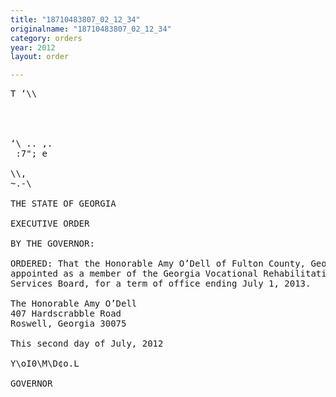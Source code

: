 ```yaml
---
title: "18710483807_02_12_34"
originalname: "18710483807_02_12_34"
category: orders
year: 2012
layout: order

---
```

<pre>
T ‘\\

  
  

‘\ .. ,.
 :7"; e 

\\,
~.-\

THE STATE OF GEORGIA

EXECUTIVE ORDER

BY THE GOVERNOR:

ORDERED: That the Honorable Amy O’Dell of Fulton County, Georgia, is
appointed as a member of the Georgia Vocational Rehabilitation
Services Board, for a term of office ending July 1, 2013.

The Honorable Amy O’Dell
407 Hardscrabble Road
Roswell, Georgia 30075

This second day of July, 2012

Y\oI0\M\D¢o.L

GOVERNOR

</pre>

